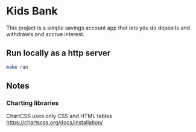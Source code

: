 # Kids Bank

This project is a simple savings account app that lets you do deposits and withdrawls and accrue interest.

## Run locally as a http server
```bash
make run
```

## Notes
### Charting libraries
ChartCSS uses only CSS and HTML tables
https://chartscss.org/docs/installation/